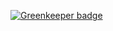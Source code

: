 
[![Greenkeeper badge](https://badges.greenkeeper.io/saikatharryc/node_acl_sample.svg)](https://greenkeeper.io/)

